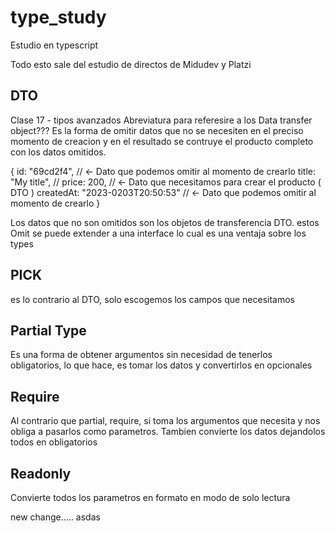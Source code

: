 # type_study

Estudio en typescript

Todo esto sale del estudio de directos de Midudev y Platzi

## DTO

Clase 17 - tipos avanzados
Abreviatura para referesire a los Data transfer object??? Es la forma de omitir datos que no se necesiten en el preciso momento de creacion y en el resultado se contruye el producto completo con los datos omitidos.

{
  id: "69cd2f4", // <- Dato que podemos omitir al momento de crearlo
  title: "My title", //
  price: 200,        //  <- Dato que necesitamos para crear el producto ( DTO )
  createdAt: "2023-0203T20:50:53"  // <- Dato que podemos omitir al momento de crearlo
}

Los datos que no son omitidos son los objetos de transferencia DTO. estos Omit se puede extender a una interface lo cual es una ventaja sobre los types

## PICK

es lo contrario al DTO, solo escogemos los campos que necesitamos

## Partial Type

Es una forma de obtener argumentos sin necesidad de tenerlos obligatorios, lo que hace, es tomar los datos y convertirlos en opcionales

## Require

Al contrario que partial, require, si toma los argumentos que necesita y nos obliga a pasarlos como parametros.
Tambien convierte los datos dejandolos todos en obligatorios

## Readonly

Convierte todos los parametros en formato en modo de solo lectura

new change..... asdas
